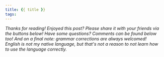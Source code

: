 ```yaml
---
title: {{ title }}
tags:
---
```



*Thanks for reading! Enjoyed this post? Please share it with your friends via the buttons below! Have some questions? Comments can be found below too! And on a final note: grammar corrections are always welcomed! English is not my native language, but that's not a reason to not learn how to use the language correctly.*